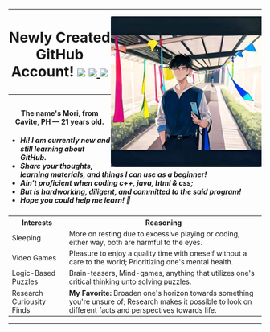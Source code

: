 <hr>
<img align="right" width="300" height="300" src = "https://github.com/Kirara-22/About-me/blob/main/images/mee.jpg?raw=true"> 
<h1><p align = "center"> Newly Created GitHub Account! 
 <a href = "https://www.facebook.com/yuichi.yuichi22/"><img src ="https://img.icons8.com/?size=48&id=13912&format=png"></img></a>
<a href ="https://mail.google.com/mail/u/0/#inbox?compose=DmwnWrRnXvVGMHCfFvtjgNplsqnzdlSmDwgwgkqLSTGDZGnPSjpqfcNJhtGjdPCBFxmRLcLbFjkV"> <img src ="https://img.icons8.com/?size=48&id=P7UIlhbpWzZm&format=png"></img> </a> 
<a href = "https://www.instagram.com/remnant.mori/">  <img src ="https://img.icons8.com/?size=48&id=32323&format=png"> </img> </a>
<hr></p> </h1> 
<h4> <p align ="center"> The name's Mori, from Cavite, PH — 21 years old. </p></h4>
 <h5> <ul> 
  <li> Hi! I am currently new and still learning about GitHub. </li>
  <li> Share your thoughts, learning materials, and things I can use as a beginner! </li>
  <li> Ain't proficient when coding c++, java, html & css;</li>
  <li> But is hardworking, diligent, and committed to the said program!</li>
  <li> Hope you could help me learn! 	🤗 </li>
</ul> </h5> 


<table>
    <th>Interests</th>
      <th> Reasoning </th>
    <tr>
  <td>Sleeping</td>
        <td> More on resting due to excessive playing or coding, either way, both are harmful to the eyes.</td>
        </tr>
    <tr>
  <td>Video Games</td>
         <td> Pleasure to enjoy a quality time with oneself without a care to the world; Prioritizing one's mental health. </td>
    </tr>
    <tr>
  <td>Logic-Based Puzzles </td>
        <td>Brain-teasers, Mind-games, anything that utilizes one's critical thinking unto solving puzzles.</td>
    </tr>
    <tr>
  <td>Research Curiousity Finds</td>
         <td><b>My Favorite:</b> Broaden one's horizon towards something you're unsure of; Research makes it possible to look on different facts and perspectives towards life. </td>
    </tr>
</table>
<hr>



